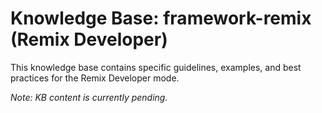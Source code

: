 # Knowledge Base: framework-remix (Remix Developer)

This knowledge base contains specific guidelines, examples, and best practices for the Remix Developer mode.

*Note: KB content is currently pending.*
